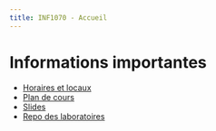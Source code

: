 ```yaml
---
title: INF1070 - Accueil
---
```


# Informations importantes

* [Horaires et locaux](http://www.etudier.uqam.ca/cours?sigle=INF1070#Horaire)
* [Plan de cours](http://info.uqam.ca/plan_cours/Automne%202021/INF1070.html)
* [Slides](https://github.com/ppepos/inf1070/tree/master/pres)
* [Repo des laboratoires](https://gitlab.info.uqam.ca/inf1070/labs)

